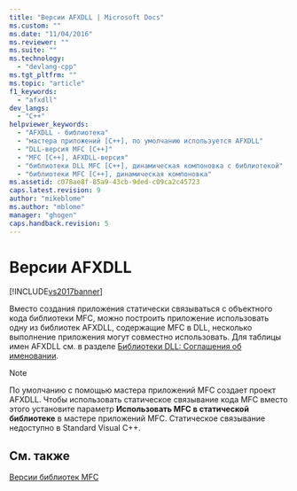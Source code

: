 ```yaml
---
title: "Версии AFXDLL | Microsoft Docs"
ms.custom: ""
ms.date: "11/04/2016"
ms.reviewer: ""
ms.suite: ""
ms.technology: 
  - "devlang-cpp"
ms.tgt_pltfrm: ""
ms.topic: "article"
f1_keywords: 
  - "afxdll"
dev_langs: 
  - "C++"
helpviewer_keywords: 
  - "AFXDLL - библиотека"
  - "мастера приложений [C++], по умолчанию используется AFXDLL"
  - "DLL-версия MFC [C++]"
  - "MFC [C++], AFXDLL-версия"
  - "библиотеки DLL MFC [C++], динамическая компоновка с библиотекой"
  - "библиотеки MFC [C++], динамическая компоновка"
ms.assetid: c078ae8f-85a9-43cb-9ded-c09ca2c45723
caps.latest.revision: 9
author: "mikeblome"
ms.author: "mblome"
manager: "ghogen"
caps.handback.revision: 5
---
```

# Версии AFXDLL
[!INCLUDE[vs2017banner](../assembler/inline/includes/vs2017banner.md)]

Вместо создания приложения статически связываться с объектного кода библиотеки MFC, можно построить приложение использовать одну из библиотек AFXDLL, содержащие MFC в DLL, несколько выполнение приложения могут совместно использовать.  Для таблицы имен AFXDLL см. в разделе [Библиотеки DLL: Соглашения об именовании](../build/naming-conventions-for-mfc-dlls.md).  
  
> [!NOTE]
>  По умолчанию с помощью мастера приложений MFC создает проект AFXDLL.  Чтобы использовать статическое связывание кода MFC вместо этого установите параметр **Использовать MFC в статической библиотеке** в мастере приложений MFC.  Статическое связывание недоступно в Standard Visual C\+\+.  
  
## См. также  
 [Версии библиотек MFC](../mfc/mfc-library-versions.md)